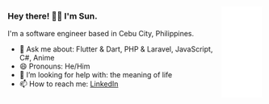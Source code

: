 <img 
  align="right" 
  height="180" 
  width="80" 
  src="assets/anime-hello-once.gif"
/>
<div>
  <h3>Hey there! 👋🏼 I'm Sun.</h3>
  <p>I'm a software engineer based in Cebu City, Philippines.</p>
  <ul>
    <li>💬 Ask me about: Flutter & Dart, PHP & Laravel, JavaScript, C#, Anime</li>
    <li>😄 Pronouns: He/Him</li>
    <li>🤔 I’m looking for help with: the meaning of life</li>
    <li>📫 How to reach me: <a target="_blank" href="https://www.linkedin.com/in/sunwastaken/">LinkedIn</a></li>
  </ul>
</div>
